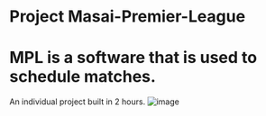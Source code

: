 # Project Masai-Premier-League
# MPL is a software that is used to schedule matches.
An individual project built in 2 hours.
![image](https://user-images.githubusercontent.com/101392806/226171400-c6d14f81-bcb6-457f-b632-39e92e87dc98.png)


